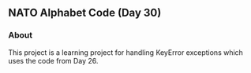 ## NATO Alphabet Code (Day 30)
### About
This project is a learning project for handling KeyError exceptions which uses the code from Day 26.